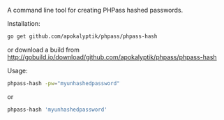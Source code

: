 A command line tool for creating PHPass hashed passwords.

Installation:

```bash
go get github.com/apokalyptik/phpass/phpass-hash
```

or download a build from http://gobuild.io/download/github.com/apokalyptik/phpass/phpass-hash

Usage:

```bash
phpass-hash -pw="myunhashedpassword"
```

or

```bash
phpass-hash 'myunhashedpassword'
```

